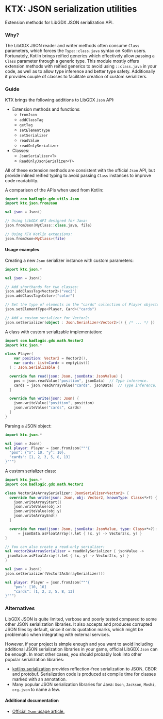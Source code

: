 # KTX: JSON serialization utilities

Extension methods for LibGDX JSON serialization API.

### Why?

The LibGDX JSON reader and writer methods often consume `Class` parameters, which forces the
`Type::class.java` syntax on Kotlin users. Fortunately, Kotlin brings reified generics which effectively
allow passing a `Class` parameter through a generic type. This module mostly offers extension methods 
with reified generics to avoid using `::class.java` in your code, as well as to allow type inference
and better type safety. Additionally it provides couple of classes to facilitate creation of custom
serializers.

### Guide

KTX brings the following additions to LibGDX `Json` API:
- Extension methods and functions:
    - `fromJson`
    - `addClassTag`
    - `getTag`
    - `setElementType`
    - `setSerializer`
    - `readValue`
    - `readOnlySerializer`
- Classes:
    - `JsonSerializer<T>`
    - `ReadOnlyJsonSerializer<T>`

All of these extension methods are consistent with the official `Json` API, but provide inlined reified typing
to avoid passing `Class` instances to improve code readability.

A comparison of the APIs when used from Kotlin:

```kotlin
import com.badlogic.gdx.utils.Json
import ktx.json.fromJson

val json = Json()

// Using LibGDX API designed for Java:
json.fromJson(MyClass::class.java, file)

// Using KTX Kotlin extensions:
json.fromJson<MyClass>(file)
```

#### Usage examples

Creating a new `Json` serializer instance with custom parameters:

```kotlin
import ktx.json.*

val json = Json()

// Add shorthands for two classes:
json.addClassTag<Vector2>("vec2")
json.addClassTag<Color>("color")

// Set the type of elements in the "cards" collection of Player objects:
json.setElementType<Player, Card>("cards")

// Add a custom serializer for Vector2:
json.setSerializer(object : Json.Serializer<Vector2>() { /* ... */ })
```

A class with custom serializable implementation:

```kotlin
import com.badlogic.gdx.math.Vector2
import ktx.json.*

class Player(
    var position: Vector2 = Vector2(),
    var cards: List<Card> = emptyList()
  ) : Json.Serializable {

  override fun read(json: Json, jsonData: JsonValue) {
    pos = json.readValue("position", jsonData)  // Type inference.
    cards = json.readArrayValue("cards", jsonData)  // Type inference, better type safety.
  }

  override fun write(json: Json) {
    json.writeValue("position", position)
    json.writeValue("cards", cards)
  }
}
```

Parsing a JSON object:

```kotlin
import ktx.json.*

val json = Json()
val player: Player = json.fromJson("""{
  "pos": {"x": 10, "y": 10},
  "cards": [1, 2, 3, 5, 8, 13]
}""")
```

A custom serializer class:
```kotlin
import ktx.json.*
import com.badlogic.gdx.math.Vector2

class Vector2AsArraySerializer: JsonSerializer<Vector2> {
  override fun write(json: Json, obj: Vector2, knownType: Class<*>?) {
    json.writeArrayStart()
    json.writeValue(obj.x)
    json.writeValue(obj.y)
    json.writeArrayEnd()
  }

  override fun read(json: Json, jsonData: JsonValue, type: Class<*>?): Vector2
      = jsonData.asFloatArray().let { (x, y) -> Vector2(x, y) }
}

// You can also create a read-only serializer:
val vector2AsArraySerializer = readOnlySerializer { jsonValue ->
 jsonValue.asFloatArray().let { (x, y) -> Vector2(x, y) }
}

val json = Json()
json.setSerializer(Vector2AsArraySerializer())

val player: Player = json.fromJson("""{
    "pos": [10, 10]
    "cards": [1, 2, 3, 5, 8, 13]
}""")
```

### Alternatives

LibGDX JSON is quite limited, verbose and poorly tested compared to some other JSON
serialization libraries. It also accepts and produces corrupted JSON files by default,
since it omits quotation marks, which might be problematic when integrating with external
services.

However, if your project is simple enough and you want to avoid including additional JSON 
serialization libraries in your game, official LibGDX `Json` can be enough. In most other
cases, you should probably look into other popular serialization libraries:

- [kotlinx.serialization](https://github.com/Kotlin/kotlinx.serialization) provides
reflection-free serialization to JSON, CBOR and protobuf. Serialization code is produced
at compile time for classes marked with an annotation.
- Many popular JSON serialization libraries for Java: `Gson`, `Jackson`, `Moshi`, `org.json`
to name a few.

#### Additional documentation

- [Official `Json` usage article.](https://github.com/libgdx/libgdx/wiki/Reading-and-writing-JSON)
